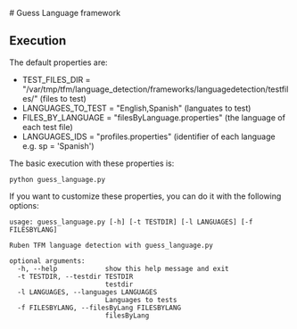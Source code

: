 # Guess Language framework

## Execution

The default properties are:

* TEST_FILES_DIR = "/var/tmp/tfm/language_detection/frameworks/languagedetection/testfiles/" (files to test)
* LANGUAGES_TO_TEST = "English,Spanish" (languates to test)
* FILES_BY_LANGUAGE = "filesByLanguage.properties" (the language of each test file)
* LANGUAGES_IDS     = "profiles.properties" (identifier of each language e.g. sp = 'Spanish')


The basic execution with these properties is:

```Shell
python guess_language.py
```

If you want to customize these properties, you can do it with the following options:

```Shell
usage: guess_language.py [-h] [-t TESTDIR] [-l LANGUAGES] [-f FILESBYLANG]

Ruben TFM language detection with guess_language.py

optional arguments:
  -h, --help            show this help message and exit
  -t TESTDIR, --testdir TESTDIR
                        testdir
  -l LANGUAGES, --languages LANGUAGES
                        Languages to tests
  -f FILESBYLANG, --filesByLang FILESBYLANG
                        filesByLang
```